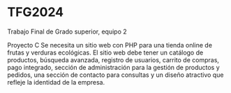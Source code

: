 # TFG2024
Trabajo Final de Grado superior, equipo 2

Proyecto C
Se necesita un sitio web con PHP para una tienda online de frutas y verduras ecológicas. El
sitio web debe tener un catálogo de productos, búsqueda avanzada, registro de usuarios,
carrito de compras, pago integrado, sección de administración para la gestión de productos
y pedidos, una sección de contacto para consultas y un diseño atractivo que refleje la
identidad de la empresa.
